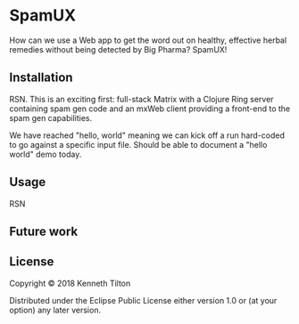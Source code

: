 # SpamUX

How can we use a Web app to get the word out on healthy, effective herbal remedies without being detected by Big Pharma? SpamUX!

## Installation

RSN. This is an exciting first: full-stack Matrix with a Clojure Ring server containing spam gen code and an mxWeb client providing a front-end to the spam gen capabilities. 

We have reached "hello, world" meaning we can kick off a run hard-coded to go against a specific input file. Should be able to document a "hello world" demo today.

## Usage

RSN

## Future work

## License

Copyright © 2018 Kenneth Tilton

Distributed under the Eclipse Public License either version 1.0 or (at
your option) any later version.
